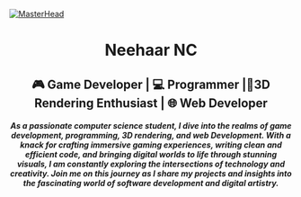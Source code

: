 [![MasterHead](https://www.acemetrix.com/wp-content/themes/acemetrix/images/video/acemetrix_banner_video.jpg)](https://github.com/NeehaarNC)
<h1 align="center">Neehaar NC</h1>
<h2 align="center">🎮 Game Developer | 💻 Programmer |🌟3D Rendering Enthusiast | 🌐 Web Developer</h2>
<h5 align="center">As a passionate computer science student, I dive into the realms of game development, programming, 3D rendering, and web Development. With a knack for crafting immersive gaming experiences, writing clean and efficient code, and bringing digital worlds to life through stunning visuals, I am constantly exploring the intersections of technology and creativity. Join me on this journey as I share my projects and insights into the fascinating world of software development and digital artistry.</h5>
